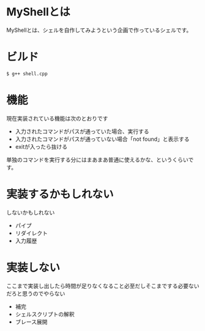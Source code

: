 # MyShellとは
MyShellとは、シェルを自作してみようという企画で作っているシェルです。

# ビルド

```sh
$ g++ shell.cpp
```

# 機能
現在実装されている機能は次のとおりです

* 入力されたコマンドがパスが通っていた場合、実行する
* 入力されたコマンドがパスが通っていない場合「not found」と表示する
* exitが入ったら抜ける

単独のコマンドを実行する分にはまあまあ普通に使えるかな、というくらいです。

# 実装するかもしれない
しないかもしれない

* パイプ
* リダイレクト
* 入力履歴

# 実装しない
ここまで実装し出したら時間が足りなくなること必至だしそこまでする必要ないだろと思うのでやらない

* 補完
* シェルスクリプトの解釈
* ブレース展開
